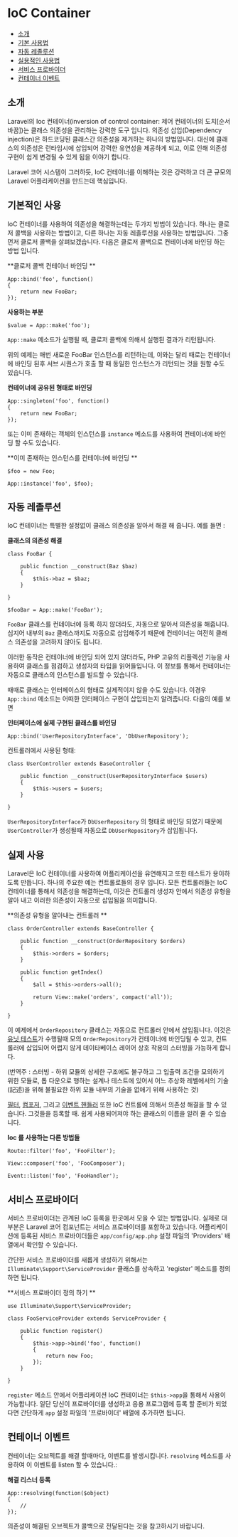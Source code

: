 # IoC Container

- [소개](#introduction)
- [기본 사용법](#basic-usage)
- [자동 레졸루션](#automatic-resolution)
- [실용적인 사용법](#practical-usage)
- [서비스 프로바이더](#service-providers)
- [컨테이너 이벤트](#container-events)

<a name="introduction"></a>
## 소개

Laravel의 Ioc 컨테이너(inversion of control container: 제어 컨테이너의 도치[순서바꿈])는 클래스 의존성을 관리하는 강력한 도구 입니다. 의존성 삽입(Dependency injection)은 하드코딩된 클래스간 의존성을 제거하는 하나의 방법입니다. 대신에 클래스의 의존성은 런타임시에 삽입되어 강력한 유연성을 제공하게 되고, 이로 인해 의존성 구현이 쉽게 변경될 수 있게 됨을 이야기 합니다.

Laravel 코어 시스템이 그러하듯, IoC 컨테이너를 이해하는 것은 강력하고 더 큰 규모의 Laravel 어플리케이션을 만드는데 핵심입니다.

<a name="basic-usage"></a>
## 기본적인 사용

IoC 컨테이너를 사용하여 의존성을 해결하는데는 두가지 방법이 있습니다.
하나는 클로저 콜백을 사용하는 방법이고, 다른 하나는 자동 레졸루션을 사용하는 방법입니다.
그중 먼저 클로저 콜백을 살펴보겠습니다. 다음은 클로저 콜백으로 컨테이너에 바인딩 하는 방법 입니다.


**클로저 콜백 컨테이너 바인딩 **

	App::bind('foo', function()
	{
		return new FooBar;
	});

**사용하는 부분**

	$value = App::make('foo');

`App::make` 메소드가 실행될 때, 클로저 콜백에 의해서 실행된 결과가 리턴됩니다.


위의 예제는 매번 새로운 FooBar 인스턴스를 리턴하는데, 이와는 달리 때로는 컨테이너에 바인딩 된후 서브 시퀀스가 호출 할 때 동일한 인스턴스가 리턴되는 것을 원할 수도 있습니다.

**컨테이너에 공유된 형태로 바인딩**

	App::singleton('foo', function()
	{
		return new FooBar;
	});

또는 이미 존재하는 객체의 인스턴스를 `instance` 메소드를 사용하여 컨테이너에 바인딩 할 수도 있습니다.

**이미 존재하는 인스턴스를 컨테이너에 바인딩 **

	$foo = new Foo;

	App::instance('foo', $foo);

<a name="automatic-resolution"></a>
## 자동 레졸루션

IoC 컨테이너는 특별한 설정없이 클래스 의존성을 알아서 해결 해 줍니다. 예를 들면 :

**클래스의 의존성 해결**

	class FooBar {

		public function __construct(Baz $baz)
		{
			$this->baz = $baz;
		}

	}

	$fooBar = App::make('FooBar');

`FooBar` 클래스를 컨테이너에 등록 하지 않더라도, 자동으로 알아서 의존성을 해줍니다. 심지어 내부의 `Baz` 클래스까지도 자동으로 삽입해주기 때문에 컨테이너는 여전히 클래스 의존성을 고려하지 않아도 됩니다.

이러한 동작은 컨테이너에 바인딩 되어 있지 않더라도, PHP 고유의 리플렉션 기능을 사용하여 클래스를 점검하고 생성자의 타입을 읽어들입니다. 이 정보를 통해서 컨테이너는 자동으로 클래스의 인스턴스를 빌드할 수 있습니다.

때때로 클래스는 인터페이스의 형태로 실제적이지 않을 수도 있습니다. 이경우 `App::bind` 메소드는 어떠한 인터페이스 구현이 삽입되는지 알려줍니다. 다음의 예를 보면

**인터페이스에 실제 구현된 클래스를 바인딩**

	App::bind('UserRepositoryInterface', 'DbUserRepository');

컨트롤러에서 사용된 형태:

	class UserController extends BaseController {

		public function __construct(UserRepositoryInterface $users)
		{
			$this->users = $users;
		}

	}
`UserRepositoryInterface`가 `DbUserRepository` 의 형태로 바인딩 되었기 때문에 `UserController`가 생성될때 자동으로 `DbUserRepository`가 삽입됩니다.

<a name="practical-usage"></a>
## 실제 사용

Laravel은 IoC 컨테이너를 사용하여 어플리케이션을 유연해지고 또한 테스트가 용이하도록 만듭니다. 하나의 주요한 예는 컨트롤로들의 경우 입니다. 모든 컨트롤러들는 IoC 컨테이너를 통해서 의존성을 해결하는데, 이것은 컨트롤러 생성자 안에서 의존성 유형을 알아 내고 이러한 의존성이 자동으로 삽입됨을 의미합니다.

**의존성 유형을 알아내는 컨트롤러 **

	class OrderController extends BaseController {

		public function __construct(OrderRepository $orders)
		{
			$this->orders = $orders;
		}

		public function getIndex()
		{
			$all = $this->orders->all();

			return View::make('orders', compact('all'));
		}

	}

이 예제에서 `OrderRepository` 클래스는 자동으로 컨트롤러 안에서 삽입됩니다. 이것은 [유닛 테스트](/docs/testing)가 수행될때 모의 `OrderRepository`가 컨테이너에 바인딩될 수 있고, 컨트롤러에 삽입되어 어렵지 않게 데이타베이스 레이어 상호 작용의 스터빙을 가능하게 합니다.

(번역주 : 스터빙 - 하위 모듈의 상세한 구조에도 불구하고 그 입출력 조건을 모의하기 위한 모듈로, 톱 다운으로 행하는 설계나 테스트에 있어서 어느 추상화 레벨에서의 기술(記述)을 위해 불필요한 하위 모듈 내부의 기술을 없애기 위해 사용하는 것)

[필터](/docs/routing#route-filters), [컴포저](/docs/responses#view-composers), 그리고 [이벤트 핸들러](/docs/events#using-classes-as-listeners) 또한 IoC 컨트롤에 의해서 의존성 해결을 할 수 있습니다. 그것들을 등록할 때. 쉽게 사용되어져야 하는 클래스의 이름을 알려 줄 수 있습니다.


**Ioc 를 사용하는 다른 방법들**

	Route::filter('foo', 'FooFilter');

	View::composer('foo', 'FooComposer');

	Event::listen('foo', 'FooHandler');

<a name="service-providers"></a>
## 서비스 프로바이더

서비스 프로바이더는 관계된 IoC 등록을 한곳에서 모을 수 있는 방법입니다.
실제로 대부분은 Laravel 코어 컴포넌트는 서비스 프로바이더를 포함하고 있습니다.
어플리케이션에 등록된 서비스 프로바이더들은 `app/config/app.php` 설정 파일의 'Providers' 배열에서 확인할 수 있습니다.

간단한 서비스 프로바이더를 새롭게 생성하기 위해서는 `Illuminate\Support\ServiceProvider` 클래스를 상속하고 'register' 메소드를 정의 하면 됩니다.

**서비스 프로바이더 정의 하기 **

	use Illuminate\Support\ServiceProvider;

	class FooServiceProvider extends ServiceProvider {

		public function register()
		{
			$this->app->bind('foo', function()
			{
				return new Foo;
			});
		}

	}

`register` 메소드 안에서 어플리케이션 IoC 컨테이너는 `$this->app`을 통해서 사용이 가능합니다. 일단 당신이 프로바이더를 생성하고 응용 프로그램에 등록 할 준비가 되었다면 간단하게 `app` 설정 파일의 '프로바이더' 배열에 추가하면 됩니다.

<a name="container-events"></a>
## 컨테이너 이벤트

컨테이너는 오브젝트를 해결 할때마다, 이벤트를 발생시킵니다. `resolving` 메소드를 사용하여 이 이벤트를 listen 할 수 있습니다.:

**해결 리스너 등록**

	App::resolving(function($object)
	{
		//
	});

의존성이 해결된 오브젝트가 콜백으로 전달된다는 것을 참고하시기 바랍니다.
